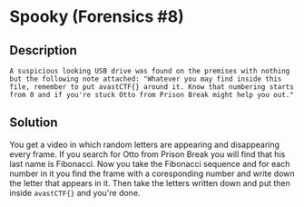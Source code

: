 # Spooky (Forensics #8)

## Description
```
A suspicious looking USB drive was found on the premises with nothing but the following note attached: "Whatever you may find inside this file, remember to put avastCTF{} around it. Know that numbering starts from 0 and if you're stuck Otto from Prison Break might help you out."
```

## Solution
You get a video in which random letters are appearing and disappearing every frame.
If you search for Otto from Prison Break you will find that his last name is Fibonacci.
Now you take the Fibonacci sequence and for each number in it you find the frame with a coresponding number and write down the letter that appears in it.
Then take the letters written down and put then inside `avastCTF{}` and you're done.
